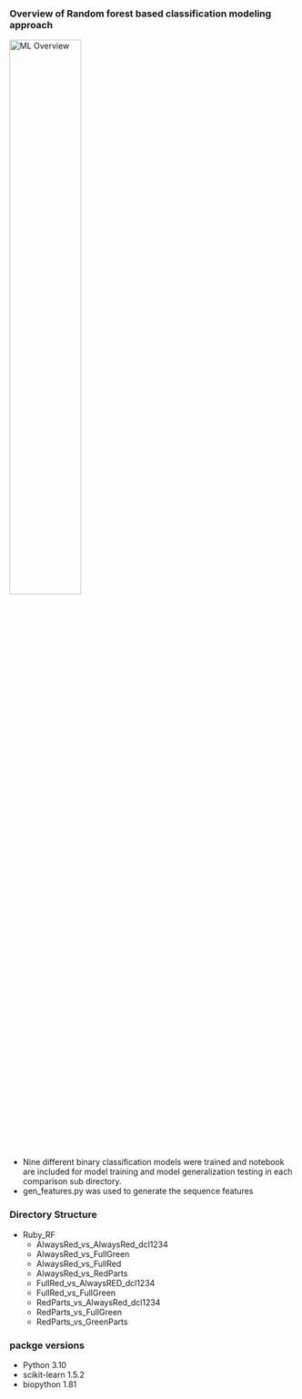 ### Overview of Random forest based classification modeling approach


<img src="https://github.com/user-attachments/assets/193f1ab4-8d10-4cb4-9d9b-4204154ff3f4" alt="ML Overview" style="width:50%; height:auto;">

* Nine different binary classification models were trained and notebook are included for model training and model generalization testing in each comparison sub directory.
* gen_features.py was used to generate the sequence features

### Directory Structure

* Ruby_RF
  * AlwaysRed_vs_AlwaysRed_dcl1234
  * AlwaysRed_vs_FullGreen
  * AlwaysRed_vs_FullRed
  * AlwaysRed_vs_RedParts
  * FullRed_vs_AlwaysRED_dcl1234
  * FullRed_vs_FullGreen
  * RedParts_vs_AlwaysRed_dcl1234
  * RedParts_vs_FullGreen
  * RedParts_vs_GreenParts

### packge versions
* Python 3.10
* scikit-learn 1.5.2
* biopython 1.81
